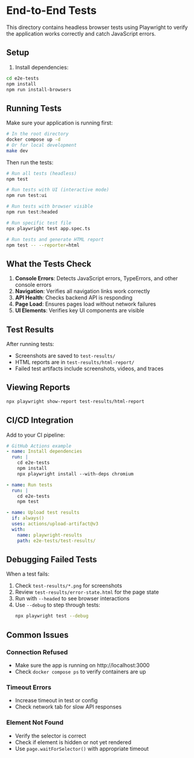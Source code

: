 # End-to-End Tests

This directory contains headless browser tests using Playwright to verify the application works correctly and catch JavaScript errors.

## Setup

1. Install dependencies:
```bash
cd e2e-tests
npm install
npm run install-browsers
```

## Running Tests

Make sure your application is running first:
```bash
# In the root directory
docker compose up -d
# Or for local development
make dev
```

Then run the tests:

```bash
# Run all tests (headless)
npm test

# Run tests with UI (interactive mode)
npm run test:ui

# Run tests with browser visible
npm run test:headed

# Run specific test file
npx playwright test app.spec.ts

# Run tests and generate HTML report
npm test -- --reporter=html
```

## What the Tests Check

1. **Console Errors**: Detects JavaScript errors, TypeErrors, and other console errors
2. **Navigation**: Verifies all navigation links work correctly
3. **API Health**: Checks backend API is responding
4. **Page Load**: Ensures pages load without network failures
5. **UI Elements**: Verifies key UI components are visible

## Test Results

After running tests:
- Screenshots are saved to `test-results/`
- HTML reports are in `test-results/html-report/`
- Failed test artifacts include screenshots, videos, and traces

## Viewing Reports

```bash
npx playwright show-report test-results/html-report
```

## CI/CD Integration

Add to your CI pipeline:

```yaml
# GitHub Actions example
- name: Install dependencies
  run: |
    cd e2e-tests
    npm install
    npx playwright install --with-deps chromium

- name: Run tests
  run: |
    cd e2e-tests
    npm test

- name: Upload test results
  if: always()
  uses: actions/upload-artifact@v3
  with:
    name: playwright-results
    path: e2e-tests/test-results/
```

## Debugging Failed Tests

When a test fails:

1. Check `test-results/*.png` for screenshots
2. Review `test-results/error-state.html` for the page state
3. Run with `--headed` to see browser interactions
4. Use `--debug` to step through tests:
   ```bash
   npx playwright test --debug
   ```

## Common Issues

### Connection Refused
- Make sure the app is running on http://localhost:3000
- Check `docker compose ps` to verify containers are up

### Timeout Errors
- Increase timeout in test or config
- Check network tab for slow API responses

### Element Not Found
- Verify the selector is correct
- Check if element is hidden or not yet rendered
- Use `page.waitForSelector()` with appropriate timeout
